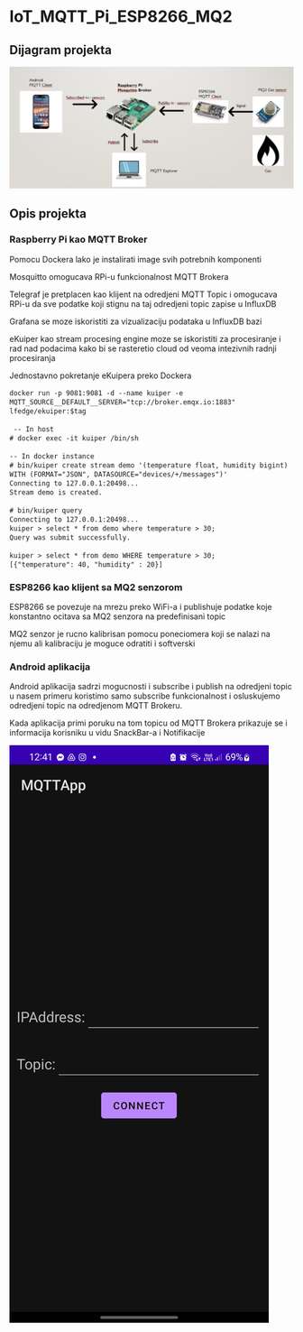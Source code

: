 # IoT_MQTT_Pi_ESP8266_MQ2

## Dijagram projekta

![This is a alt text.](/Slike/Screenshot_8.png "Dijagram")

## Opis projekta

### Raspberry Pi kao MQTT Broker

Pomocu Dockera lako je instalirati image svih potrebnih komponenti

Mosquitto omogucava RPi-u funkcionalnost MQTT Brokera

Telegraf je pretplacen kao klijent na odredjeni MQTT Topic i omogucava RPi-u da sve podatke koji stignu na taj odredjeni topic zapise u InfluxDB

Grafana se moze iskoristiti za vizualizaciju podataka u InfluxDB bazi

eKuiper kao stream procesing engine moze se iskoristiti za procesiranje i rad nad podacima kako bi se rasteretio cloud od veoma intezivnih radnji procesiranja

Jednostavno pokretanje eKuipera preko Dockera

```
docker run -p 9081:9081 -d --name kuiper -e MQTT_SOURCE__DEFAULT__SERVER="tcp://broker.emqx.io:1883" lfedge/ekuiper:$tag
 
 -- In host
# docker exec -it kuiper /bin/sh

-- In docker instance
# bin/kuiper create stream demo '(temperature float, humidity bigint) WITH (FORMAT="JSON", DATASOURCE="devices/+/messages")'
Connecting to 127.0.0.1:20498...
Stream demo is created.

# bin/kuiper query
Connecting to 127.0.0.1:20498...
kuiper > select * from demo where temperature > 30;
Query was submit successfully.

kuiper > select * from demo WHERE temperature > 30;
[{"temperature": 40, "humidity" : 20}]
```

### ESP8266 kao klijent sa MQ2 senzorom

ESP8266 se povezuje na mrezu preko WiFi-a i publishuje podatke koje konstantno ocitava sa MQ2 senzora na predefinisani topic

MQ2 senzor je rucno kalibrisan pomocu poneciomera koji se nalazi na njemu ali kalibraciju je moguce odratiti i softverski


### Android aplikacija

Android aplikacija sadrzi mogucnosti i subscribe i publish na odredjeni topic u nasem primeru koristimo samo subscribe funkcionalnost i osluskujemo odredjeni topic na odredjenom MQTT Brokeru.

Kada aplikacija primi poruku na tom topicu od MQTT Brokera prikazuje se i informacija korisniku u vidu SnackBar-a i Notifikacije

![This is a alt text.](/Slike/app.jpg "Aplikacija")




